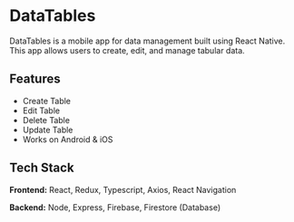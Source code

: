 
# DataTables
DataTables is a mobile app for data management built using React Native. This app allows users to create, edit, and manage tabular data.
## Features

- Create Table
- Edit Table
- Delete Table
- Update Table
- Works on Android & iOS


## Tech Stack

**Frontend:** React, Redux, Typescript, Axios, React Navigation

**Backend:** Node, Express, Firebase, Firestore (Database)

